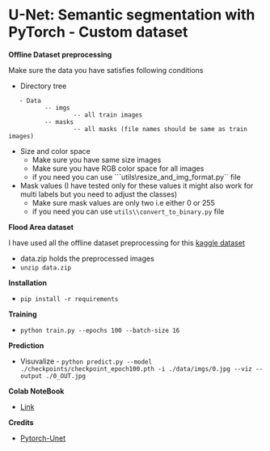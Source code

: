 # U-Net: Semantic segmentation with PyTorch - Custom dataset

**Offline Dataset preprocessing**

Make sure the data you have satisfies following conditions

- Directory tree
```
   - Data
          -- imgs
                  -- all train images
          -- masks 
                  -- all masks (file names should be same as train images)
```
- Size and color space
    - Make sure you have same size images
    - Make sure you have RGB color space for all images
    - if you need you can use ```utils\\resize_and_img_format.py`` file
- Mask values (I have tested only for these values it might also work for multi labels but you need to adjust the classes)
    - Make sure mask values are only two i.e either 0 or 255
    - if you need you can use ```utils\\convert_to_binary.py``` file

**Flood Area dataset**

I have used all the offline dataset preprocessing for this [kaggle dataset](https://www.kaggle.com/datasets/faizalkarim/flood-area-segmentation) 

- data.zip holds the preprocessed images
- ```unzip data.zip```

**Installation**

- ```pip install -r requirements```

**Training**

- ```python train.py --epochs 100 --batch-size 16```

**Prediction**


- Visuvalize - ```python predict.py --model ./checkpoints/checkpoint_epoch100.pth -i ./data/imgs/0.jpg --viz --output ./0_OUT.jpg```

**Colab NoteBook**

- [Link](https://colab.research.google.com/drive/1aM2VOqfhwo84zSe-MS_i2JyWO8bgouqD?usp=sharing)

**Credits**

- [Pytorch-Unet](https://github.com/milesial/Pytorch-UNet)